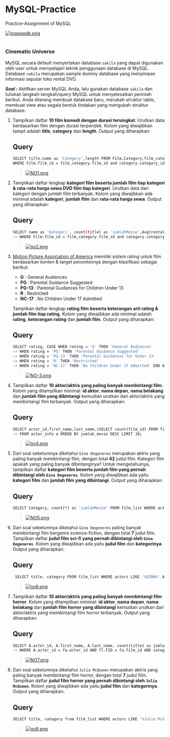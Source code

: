# MySQL-Practice
Practice-Assignment of MySQL

[![logopwdk.png](https://i.postimg.cc/66VC3Rgx/logopwdk.png)](https://postimg.cc/s1XMHB3T)




#

### **Cinematic Universe**

MySQL secara default menyertakan database ```sakila``` yang dapat digunakan oleh user untuk mempelajari teknik penggunaan database di MySQL. Database ```sakila``` merupakan sample dummy database yang menyimpan informasi seputar toko rental DVD.

*__Soal :__* Aktifkan server MySQL Anda, lalu gunakan database ```sakila``` dan tuliskan langkah-langkah/query MySQL untuk menyelesaikan perintah berikut. Anda dilarang membuat database baru, merubah struktur table, membuat view atau segala bentuk tindakan yang mengubah struktur database.

1. Tampilkan daftar __10 film komedi dengan durasi tersingkat__. Urutkan data berdasarkan film dengan durasi terpendek. Kolom yang diwajibkan tampil adalah __title__, __category__ dan __length__. Output yang diharapkan:

    ## Query
    ```bash
    SELECT title,name as 'Category',length FROM Film,Category,film_category
    WHERE Film.film_id = film_category.film_id and category.category_id = film_category.category_id and name='Comedy' ORDER BY length LIMIT 10;
    ```
      
    > [![NO1.png](https://i.postimg.cc/Gh5n6crb/NO1.png)](https://postimg.cc/MvVLQJvL)
    
    
2. Tampilkan daftar lengkap __kategori film beserta jumlah film tiap kategori & rata-rata harga sewa DVD film tiap kategori__. Urutkan data dari kategori dengan jumlah film terbanyak. Kolom yang diwajibkan ada minimal adalah __kategori__, __jumlah film__ dan __rata-rata harga sewa__. Output yang diharapkan:

    ## Query
    ```bash
    SELECT name as 'kategori', count(title) as 'jumlahMovie',Avg(rental_rate) as 'rataHargaSewa' FROM film,film_category,category 
    -> WHERE Film.film_id = film_category.film_id and category.category_id = film_category.category_id GROUP BY name ORDER BY jumlahMovie DESC;
    ```
    
    > [![no2.png](https://i.postimg.cc/52K5wRw7/no2.png)](https://postimg.cc/21vBYT9h)
    
3. [Motion Picture Association of America](https://en.wikipedia.org/wiki/Motion_Picture_Association_of_America_film_rating_system) memiliki sistem rating untuk film berdasarkan konten & target penontonnya dengan klasifikasi sebagai berikut:

    - **G** : General Audiences
    - **PG** : Parental Guidance Suggested
    - **PG-13** : Parental Guidances for Children Under 13
    - **R** : Restricted
    - **NC-17** : No Children Under 17 Admitted

    Tampilkan daftar lengkap __rating film beserta keterangan arti rating & jumlah film tiap rating__. Kolom yang diwajibkan ada minimal adalah __rating__, __keterangan rating__ dan __jumlah film__. Output yang diharapkan:

    ## Query
    ```bash
    SELECT rating, CASE WHEN rating = 'G' THEN 'General Audiences'
    -> WHEN rating = 'PG' THEN 'Parental Guidance Suggested'
    -> WHEN rating = 'PG-13' THEN 'Parental Guidances for Under 13'
    -> WHEN rating = 'R' THEN 'Restricted'
    -> WHEN rating = 'NC-17' THEN 'No Children Under 17 Admitted' END AS Keterangan, count(title) as 'jumlahMovie' from film GROUP BY rating ORDER BY rating;
    ```
    > [![NO-3.png](https://i.postimg.cc/B6BXCjrS/NO-3.png)](https://postimg.cc/Fd1rrHF8)

4. Tampilkan daftar __10 aktor/aktris yang paling banyak membintangi film__. Kolom yang ditampilkan minimal: __id aktor__, __nama depan__, __nama belakang__ dan __jumlah film yang dibintangi__ kemudian urutkan dari aktor/aktris yang membintangi film terbanyak. Output yang diharapkan:

    ## Query
    ```bash
    SELECT actor_id,first_name,last_name,(SELECT count(film_id) FROM film_actor fa WHERE fa.actor_id = a.actor_id) as jumlah_movie
    -> FROM actor_info a ORDER BY jumlah_movie DESC LIMIT 10;
    ```
    
    > [![no4.png](https://i.postimg.cc/W4M32DbG/no4.png)](https://postimg.cc/QBdsmd7C)
    
5. Dari soal sebelumnya diketahui ```Gina Degeneres``` merupakan aktris yang paling banyak membintangi film, dengan total **42** judul film. Kategori film apakah yang paling banyak dibintanginya? Untuk mengetahuinya, tampilkan daftar __kategori film beserta jumlah film yang pernah dibintangi oleh ```Gina Degeneres```__. Kolom yang diwajibkan ada yaitu __kategori film__ dan __jumlah film yang dibintangi__. Output yang diharapkan:

    ## Query
    ```bash
    SELECT Category, count(*) as 'jumlahMovie' FROM film_list WHERE actors LIKE '%GINA%' GROUP BY Category;
    ```
    
    > [![NO5.png](https://i.postimg.cc/MT5pQhBX/NO5.png)](https://postimg.cc/DJWhVpBK)
  
6. Dari soal sebelumnya diketahui ```Gina Degeneres``` paling banyak membintangi film bergenre science-fiction, dengan total **7** judul film. Tampilkan daftar __judul film sci-fi yang pernah dibintangi oleh ```Gina Degeneres```__. Kolom yang diwajibkan ada yaitu __judul film__ dan __kategorinya__. Output yang diharapkan:

    ## Query
    ```bash
     SELECT title, category FROM film_list WHERE actors LIKE '%GINA%' AND category='Sci-Fi' GROUP BY Title;
     ```
     
    > [![no6.png](https://i.postimg.cc/BbvQcM5p/no6.png)](https://postimg.cc/2bPDCdKL)
  
7. Tampilkan daftar __10 aktor/aktris yang paling banyak membintangi film horror__. Kolom yang ditampilkan minimal: __id aktor__, __nama depan__, __nama belakang__ dan __jumlah film horror yang dibintangi__ kemudian urutkan dari aktor/aktris yang membintangi film horror terbanyak. Output yang diharapkan:

    ## Query
    ```bash
    SELECT A.actor_id, A.first_name, A.last_name, count(title) as jumlah_movie FROM actor A, film_list fl, film_actor fa
    -> WHERE A.actor_id = fa.actor_id AND fl.FID = fa.film_id AND category='horror' GROUP BY fa.actor_id ORDER BY jumlah_movie DESC LIMIT 10;
    ```
    
    > [![NO7.png](https://i.postimg.cc/Dy8wSpwy/NO7.png)](https://postimg.cc/RNxB8Rtj)
    
8. Dari soal sebelumnya diketahui ```Julia McQueen``` merupakan aktris yang paling banyak membintangi film horror, dengan total **7** judul film. Tampilkan daftar __judul film horror yang pernah dibintangi oleh ```Julia McQueen```__. Kolom yang diwajibkan ada yaitu __judul film__ dan __kategorinya__. Output yang diharapkan:

    ## Query
    ```bash
    SELECT title, category from film_list WHERE actors LIKE '%Julia Mc%' AND category ='horror';
    ```
    
    > [![no8.png](https://i.postimg.cc/c4gdxKFv/no8.png)](https://postimg.cc/3dTs9w5h)
